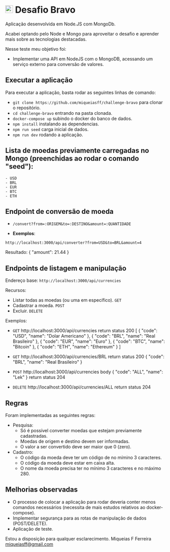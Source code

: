 # <img src="https://avatars1.githubusercontent.com/u/7063040?v=4&s=200.jpg" alt="HU" width="24" /> Desafio Bravo

Aplicação desenvolvida em Node.JS com MongoDb.


Acabei optando pelo Node e Mongo para aproveitar o desafio e aprender mais sobre as tecnologias destacadas.

Nesse teste meu objetivo foi:

- Implementar uma API em NodeJS com o MongoDB, acessando um serviço externo para conversão de valores.

## Executar a aplicação
Para executar a aplicação, basta rodar as seguintes linhas de comando:
 - `git clone https://github.com/miqueiasff/challenge-bravo` para clonar o repositório.
 - `cd challenge-bravo` entrando na pasta clonada.
 - `docker-compose up` subindo o docker do banco de dados.
 - `npm install` instalando as dependencias.
 - `npm run seed` carga inicial de dados.
 - `npm run dev` rodando a aplicação.

 ## Lista de moedas previamente carregadas no Mongo (preenchidas ao rodar o comando "seed"):
    - USD
    - BRL
    - EUR
    - BTC
    - ETH

## Endpoint de conversão de moeda

 - `/convert?from=:ORIGEM&to=:DESTINO&amount=:QUANTIDADE`

- **Exemplos**:

`http://localhost:3000/api/converter?from=USD&to=BRL&amount=4`

Resultado:
    {
        "amount": 21.44
    }

## Endpoints de listagem e manipulação

Endereço base: `http://localhost:3000/api/currencies`

Recursos:
   - Listar todas as moedas (ou uma em específico). `GET`
   - Cadastrar a moeda. `POST`
   - Excluir. `DELETE`

Exemplos:

 - `GET`
    http://localhost:3000/api/currencies
    return status 200
        [
            {
                "code": "USD",
                "name": "Dolar Americano"
            },
            {
                "code": "BRL",
                "name": "Real Brasileiro"
            },
            {
                "code": "EUR",
                "name": "Euro"
            },
            {
                "code": "BTC",
                "name": "Bitcoin"
            },
            {
                "code": "ETH",
                "name": "Ethereum"
            }
        ]

- `GET`
    http://localhost:3000/api/currencies/BRL
    return status 200
        {
            "code": "BRL",
            "name": "Real Brasileiro"
        }

- `POST`
    http://localhost:3000/api/currencies
    body
        {
            "code": "ALL",
            "name": "Lek"
        }
    return status 204

- `DELETE`
    http://localhost:3000/api/currencies/ALL
    return status 204

## Regras
Foram implementadas as seguintes regras:
 - Pesquisa:
    - Só é possível converter moedas que estejam previamente cadastradas.
    - Moedas de origem e destino devem ser informadas.
    - O valor a ser convertido deve ser maior que 0 (zero).
 - Cadastro:
    - O código da moeda deve ter um código de no mímino 3 caracteres.
    - O código da moeda deve estar em caixa alta.
    - O nome da moeda precisa ter no mínimo 3 caracteres e no máximo 280.



## Melhorias observadas
 - O processo de colocar a aplicação para rodar deveria conter menos comandos necessários (necessita de mais estudos relativos ao docker-compose).
 - Implementar segurança para as rotas de manipulação de dados (POST/DELETE).
 - Aplicação de teste.



Estou a disposição para qualquer esclarecimento.
Miqueias F Ferreira
miqueiasff@gmail.com
